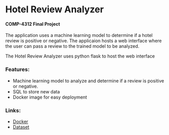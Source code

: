 # Hotel Review Analyzer
#### COMP-4312 Final Project
The application uses a machine learning model to determine if a hotel review is positive or negative. The applicaion hosts a web interface where the user can pass a review to the trained model to be analyzed. 

The Hotel Review Analyzer uses python flask to host the web interface

### Features:
* Machine learning model to analyze and determine if a review is positive or negative.
* SQL to store new data
* Docker image for easy deployment

### Links:
* [Docker](https://hub.docker.com/r/tmcphee/hotelreviews)
* [Dataset](https://www.kaggle.com/harmanpreet93/hotelreviews)
